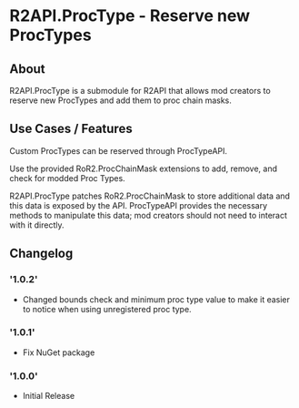 # R2API.ProcType - Reserve new ProcTypes

## About

R2API.ProcType is a submodule for R2API that allows mod creators to reserve new ProcTypes and add them to proc chain masks.

## Use Cases / Features

Custom ProcTypes can be reserved through ProcTypeAPI.

Use the provided RoR2.ProcChainMask extensions to add, remove, and check for modded Proc Types.

R2API.ProcType patches RoR2.ProcChainMask to store additional data and this data is exposed by the API. ProcTypeAPI provides the necessary methods to manipulate this data; mod creators should not need to interact with it directly.

## Changelog

### '1.0.2'
* Changed bounds check and minimum proc type value to make it easier to notice when using unregistered proc type.

### '1.0.1'
* Fix NuGet package

### '1.0.0'
* Initial Release
